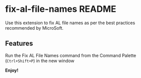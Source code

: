 # fix-al-file-names README

Use this extension to fix AL file names as per the best practices recommended by MicroSoft.

## Features

Run the Fix AL File Names command from the Command Palette (`Ctrl+Shift+P`) in the new window


**Enjoy!**
